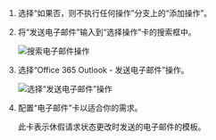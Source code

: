 1. 选择“如果否，则不执行任何操作”分支上的“添加操作”。
2. 将“发送电子邮件”输入到“选择操作”卡的搜索框中。
   
    ![搜索电子邮件操作](includes/media/modern-approvals/search-send-email-no.png)
3. 选择“Office 365 Outlook - 发送电子邮件”操作。
   
    ![选择“发送电子邮件”操作](includes/media/modern-approvals/select-send-email-no.png)
4. 配置“电子邮件”卡以适合你的需求。
   
     此卡表示休假请求状态更改时发送的电子邮件的模板。

